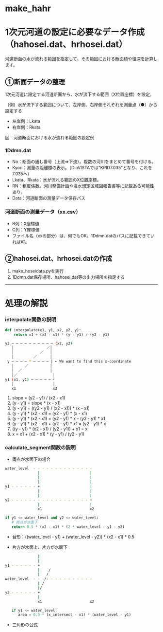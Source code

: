 # make_hahr
# 1次元河道の設定に必要なデータ作成（hahosei.dat、hrhosei.dat）

河道断面の水が流れる範囲を指定して、その範囲における断面積や径深を計算します。

## ①断面データの整理

1次元河道に設定する河道断面から、水が流下する範囲（X位置座標）を設定。

（例）水が流下する範囲について、左岸側、右岸側それぞれを測量点（●）から設定する
- 左岸側：Lkata
- 右岸側：Rkata

図　河道断面における水が流れる範囲の設定例

### 1Ddmn.dat

- No：断面の通し番号（上流⇒下流）。複数の河川をまとめて番号を付ける。
- Kyori：測量の距離標の表示。（DioVISTAでは"KPID7.035"となり、これを7.035へ）
- Lkata、Rkata：水が流れる範囲のX位置座標。
- RN：粗度係数。河川整備計画や浸水想定区域図報告書等に記載ある可能性あり。
- Data：河道断面の測量データ保存パス

### 河道断面の測量データ（xx.csv）

- B列：X座標値
- C列：Y座標値
- ファイル名（xxの部分）は、何でもOK。1Ddmn.datのパスに記載できていれば可。

## ②hahosei.dat、hrhosei.datの作成

1. make_hoseidata.pyを実行
2. 1Ddmn.dat保存場所、hahosei.dat等の出力場所を指定する


---
# 処理の解説
### interpolate関数の説明

```python
def interpolate(x1, y1, x2, y2, y):
    return x1 + (x2 - x1) * (y - y1) / (y2 - y1)
```



```bash
y2 ─ ─ ─ ─ ─ ─ ─ ─ ─ ─ (x2, y2)
   │               ／│
   │            ／   │
   │         ／      │
 y ─ ─ ─ ─ * ─ ─ ─ ─ │ ← We want to find this x-coordinate
   │     ／          │
   │  ／             │
   │／                │
y1 (x1, y1) ─ ─ ─ ─ ─ ┘
   │                  │
   x1                 x2
```

1. slope = (y2 - y1) / (x2 - x1)
2. (y - y1) = slope * (x - x1)
3. (y - y1) = ((y2 - y1) / (x2 - x1)) * (x - x1)
4. (y - y1) * (x2 - x1) = (y2 - y1) * (x - x1)
5. (y - y1) * (x2 - x1) = (y2 - y1) * x - (y2 - y1) * x1
6. (y - y1) * (x2 - x1) + (y2 - y1) * x1 = (y2 - y1) * x
7. ((y - y1) * (x2 - x1) / (y2 - y1)) + x1 = x
8. x = x1 + (x2 - x1) * (y - y1) / (y2 - y1)



### calculate_segment関数の説明


- 両点が水面下の場合
```bash
water_level  - - - - - - - - - - - - - - 
               |                       |
               |                       |
               |                       |
y1 - - - - - - +                       |
               |                       |
               |                       |
y2 - - - - - - - - - - - - - - - - - - +
               |                       |
               x1                      x2
```

```python
if y1 <= water_level and y2 <= water_level:
   # 両点が水面下
   return 0.5 * (x2 - x1) * (2 * water_level - y1 - y2)
```
- 台形：((water_level - y1) + (water_level - y2)) * (x2 - x1) * 0.5


- 片方が水面上、片方が水面下
```bash
               |
               |
y1 - - - - - - +
               |    /
               |   /
water_level  - - -/- - - - - - - - - - -
               | /
               |/
y2 - - - - - - +
               |
               x1                      x2
```

```python
   if y1 <= water_level:
      area = 0.5 * (x_intersect - x1) * (water_level - y1)
```


- 三角形の公式
